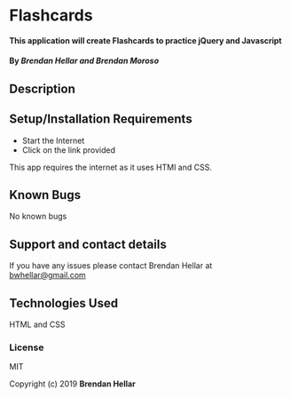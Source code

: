 # Flashcards

#### This application will create Flashcards to practice jQuery and Javascript

#### By _**Brendan Hellar and Brendan Moroso**_

## Description


## Setup/Installation Requirements

-   Start the Internet
-   Click on the link provided

This app requires the internet as it uses HTMl and CSS.

## Known Bugs

No known bugs

## Support and contact details

If you have any issues please contact Brendan Hellar at bwhellar@gmail.com

## Technologies Used

HTML and CSS

### License

MIT

Copyright (c) 2019 **Brendan Hellar**
